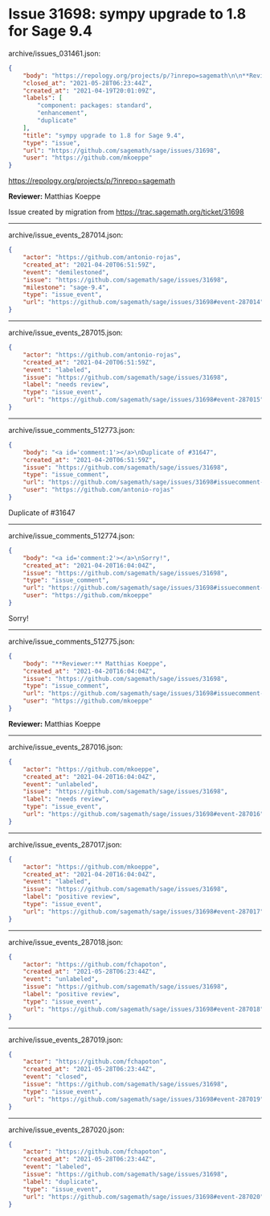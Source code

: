 # Issue 31698: sympy upgrade to 1.8 for Sage 9.4

archive/issues_031461.json:
```json
{
    "body": "https://repology.org/projects/p/?inrepo=sagemath\n\n**Reviewer:** Matthias Koeppe\n\nIssue created by migration from https://trac.sagemath.org/ticket/31698\n\n",
    "closed_at": "2021-05-28T06:23:44Z",
    "created_at": "2021-04-19T20:01:09Z",
    "labels": [
        "component: packages: standard",
        "enhancement",
        "duplicate"
    ],
    "title": "sympy upgrade to 1.8 for Sage 9.4",
    "type": "issue",
    "url": "https://github.com/sagemath/sage/issues/31698",
    "user": "https://github.com/mkoeppe"
}
```
https://repology.org/projects/p/?inrepo=sagemath

**Reviewer:** Matthias Koeppe

Issue created by migration from https://trac.sagemath.org/ticket/31698





---

archive/issue_events_287014.json:
```json
{
    "actor": "https://github.com/antonio-rojas",
    "created_at": "2021-04-20T06:51:59Z",
    "event": "demilestoned",
    "issue": "https://github.com/sagemath/sage/issues/31698",
    "milestone": "sage-9.4",
    "type": "issue_event",
    "url": "https://github.com/sagemath/sage/issues/31698#event-287014"
}
```



---

archive/issue_events_287015.json:
```json
{
    "actor": "https://github.com/antonio-rojas",
    "created_at": "2021-04-20T06:51:59Z",
    "event": "labeled",
    "issue": "https://github.com/sagemath/sage/issues/31698",
    "label": "needs review",
    "type": "issue_event",
    "url": "https://github.com/sagemath/sage/issues/31698#event-287015"
}
```



---

archive/issue_comments_512773.json:
```json
{
    "body": "<a id='comment:1'></a>\nDuplicate of #31647",
    "created_at": "2021-04-20T06:51:59Z",
    "issue": "https://github.com/sagemath/sage/issues/31698",
    "type": "issue_comment",
    "url": "https://github.com/sagemath/sage/issues/31698#issuecomment-512773",
    "user": "https://github.com/antonio-rojas"
}
```

<a id='comment:1'></a>
Duplicate of #31647



---

archive/issue_comments_512774.json:
```json
{
    "body": "<a id='comment:2'></a>\nSorry!",
    "created_at": "2021-04-20T16:04:04Z",
    "issue": "https://github.com/sagemath/sage/issues/31698",
    "type": "issue_comment",
    "url": "https://github.com/sagemath/sage/issues/31698#issuecomment-512774",
    "user": "https://github.com/mkoeppe"
}
```

<a id='comment:2'></a>
Sorry!



---

archive/issue_comments_512775.json:
```json
{
    "body": "**Reviewer:** Matthias Koeppe",
    "created_at": "2021-04-20T16:04:04Z",
    "issue": "https://github.com/sagemath/sage/issues/31698",
    "type": "issue_comment",
    "url": "https://github.com/sagemath/sage/issues/31698#issuecomment-512775",
    "user": "https://github.com/mkoeppe"
}
```

**Reviewer:** Matthias Koeppe



---

archive/issue_events_287016.json:
```json
{
    "actor": "https://github.com/mkoeppe",
    "created_at": "2021-04-20T16:04:04Z",
    "event": "unlabeled",
    "issue": "https://github.com/sagemath/sage/issues/31698",
    "label": "needs review",
    "type": "issue_event",
    "url": "https://github.com/sagemath/sage/issues/31698#event-287016"
}
```



---

archive/issue_events_287017.json:
```json
{
    "actor": "https://github.com/mkoeppe",
    "created_at": "2021-04-20T16:04:04Z",
    "event": "labeled",
    "issue": "https://github.com/sagemath/sage/issues/31698",
    "label": "positive review",
    "type": "issue_event",
    "url": "https://github.com/sagemath/sage/issues/31698#event-287017"
}
```



---

archive/issue_events_287018.json:
```json
{
    "actor": "https://github.com/fchapoton",
    "created_at": "2021-05-28T06:23:44Z",
    "event": "unlabeled",
    "issue": "https://github.com/sagemath/sage/issues/31698",
    "label": "positive review",
    "type": "issue_event",
    "url": "https://github.com/sagemath/sage/issues/31698#event-287018"
}
```



---

archive/issue_events_287019.json:
```json
{
    "actor": "https://github.com/fchapoton",
    "created_at": "2021-05-28T06:23:44Z",
    "event": "closed",
    "issue": "https://github.com/sagemath/sage/issues/31698",
    "type": "issue_event",
    "url": "https://github.com/sagemath/sage/issues/31698#event-287019"
}
```



---

archive/issue_events_287020.json:
```json
{
    "actor": "https://github.com/fchapoton",
    "created_at": "2021-05-28T06:23:44Z",
    "event": "labeled",
    "issue": "https://github.com/sagemath/sage/issues/31698",
    "label": "duplicate",
    "type": "issue_event",
    "url": "https://github.com/sagemath/sage/issues/31698#event-287020"
}
```
